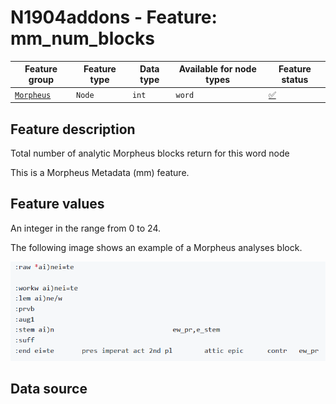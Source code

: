 # N1904addons - Feature: mm_num_blocks

Feature group |Feature type | Data type | Available for node types | Feature status
---  | --- | --- | --- | ---
[`Morpheus`](README.md#feature-group-morpheus-analyses-meta-and-summary) | `Node` | `int` | `word` | [✅](featurestatus.md#Trustworthy "Trustworthy")

## Feature description

Total number of analytic Morpheus blocks return for this word node

This is a Morpheus Metadata (mm) feature.

## Feature values

An integer in the range from 0 to 24.

The following image shows an example of a Morpheus analyses block.

<IMG SRC="images/morpheus_block_example.png">

## Data source
